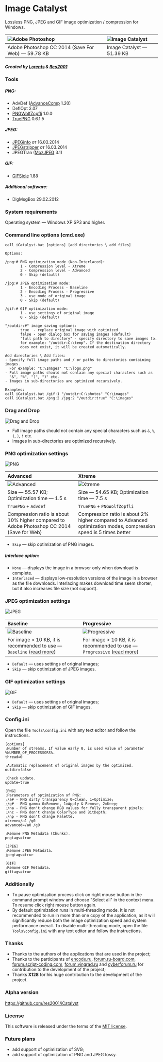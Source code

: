 # Image Catalyst

Lossless PNG, JPEG and GIF image optimization / compression for Windows.

|![Adobe Photoshop](https://cloud.githubusercontent.com/assets/3890881/8023708/091611e8-0d20-11e5-8b0b-b0fcc62df307.png)|![Image Catalyst](https://cloud.githubusercontent.com/assets/3890881/7943571/ef8e18fc-096d-11e5-9933-0a59653f7ea8.png)|
|:----------|:----------|
|Adobe Photoshop CC 2014 (Save For Web) — 59.78 KB|Image Catalyst — 51.39 KB|

##### Created by [Lorents](https://github.com/lorents17) & [Res2001](https://github.com/res2001)

### Tools

##### PNG:
- AdvDef ([AdvanceComp](https://github.com/amadvance/advancecomp) 1.20)
- DeflOpt 2.07
- [PNGWolfZopfli](https://github.com/jibsen/pngwolf-zopfli) 1.0.0
- [TruePNG](http://x128.ho.ua/pngutils.html) 0.6.1.5

##### JPEG:
- [JPEGinfo](http://rtfreesoft.blogspot.ru/2014/03/jpginfo.html) от 16.03.2014
- [JPEGstripper](http://rtfreesoft.blogspot.ru/2014/03/jpegstripper.html) от 16.03.2014
- JPEGTran ([MozJPEG](https://github.com/mozilla/mozjpeg) 3.1)

##### GIF:
- [GIFSicle](http://www.lcdf.org/gifsicle/) 1.88

##### Additional software:
- DlgMsgBox 29.02.2012

### System requirements

Operating system — Windows XP SP3 and higher.

### Command line options (cmd.exe)

```
call iCatalyst.bat [options] [add directories \ add files]

Options:

/png:# PNG optimization mode (Non-Interlaced):
       1 - Compression level - Xtreme
       2 - Compression level - Advanced
       0 - Skip (default)

/jpg:# JPEG optimization mode:
       1 - Encoding Process - Baseline
       2 - Encoding Process - Progressive
       3 - use mode of original image
       0 - Skip (default)

/gif:# GIF optimization mode:
       1 - use settings of original image
       0 - Skip (default)

"/outdir:#" image saving options:
       true  - replace original image with optimized
       false - open dialog box for saving images (default)
       "full path to directory" - specify directory to save images to.
       for example: "/outdir:C:\temp". If the destination directory
       does not exist, it will be created automatically.

Add directories \ Add files:
- Specify full image paths and / or paths to directories containing images.
  For example: "C:\Images" "C:\logo.png"
- Full image paths should not contain any special characters such as
  "&", "%", "(", ")" etc.
- Images in sub-directories are optimized recursively.

Examples:
call iCatalyst.bat /gif:1 "/outdir:C:\photos" "C:\images"
call iCatalyst.bat /png:2 /jpg:2 "/outdir:true" "C:\images"
```

### Drag and Drop

![Drag and Drop](https://cloud.githubusercontent.com/assets/3890881/7943598/28496fd4-096e-11e5-8df6-d6415e47caf8.png)

- Full image paths should not contain any special characters such as `&`, `%`, `(`, `)`, `!` etc.
- Images in sub-directories are optimized recursively.

### PNG optimization settings

![PNG](https://cloud.githubusercontent.com/assets/3890881/7943611/39d99dd2-096e-11e5-932f-10d5320d10b4.png)

|Advanced|Xtreme|
|:-------|:----------|
|![Advanced](https://cloud.githubusercontent.com/assets/3890881/7943713/f816fd26-096e-11e5-8a8d-036e9fd443bf.png)|![Xtreme](https://cloud.githubusercontent.com/assets/3890881/7943637/6c37201a-096e-11e5-92ca-855f69ed95ef.png)|
|Size — 55.57 KB; Optimization time — 1.5 s|Size — 54.65 KB; Optimization time — 7.5 s|
|`TruePNG` + `Advdef`|`TruePNG` + `PNGWolfZopfli`|
|Compression ratio is about 10% higher compared to Adobe Photoshop CC 2014 (Save for Web)|Compression ratio is about 2% higher compared to Advanced optimization modes, compression speed is 5 times better|

- `Skip` — skip optimization of PNG images.

##### Interlace option:
- `None` — displays the image in a browser only when download is complete.
- `Interlaced` — displays low-resolution versions of the image in a browser as the file downloads. Interlacing makes download time seem shorter, but it also increases file size (not support). 

### JPEG optimization settings

![JPEG](https://cloud.githubusercontent.com/assets/3890881/7943652/873d3c5a-096e-11e5-8050-af54582f5c5b.png)

|Baseline|Progressive|
|:-------|:----------|
|![Baseline](https://cloud.githubusercontent.com/assets/3890881/7943666/9c3c1324-096e-11e5-8cf1-bceade0ebd85.gif)|![Progressive](https://cloud.githubusercontent.com/assets/3890881/7943679/ace1271e-096e-11e5-9ca4-6f33f421ca52.gif)|
|For image < 10 KB, it is recommended to use — `Baseline` ([read more](http://yuiblog.com/blog/2008/12/05/imageopt-4/))|For image > 10 KB, it is recommended to use — `Progressive` ([read more](http://yuiblog.com/blog/2008/12/05/imageopt-4/))|

- `Default` — uses settings of original images;
- `Skip` — skip optimization of JPEG images.

### GIF optimization settings

![GIF](https://cloud.githubusercontent.com/assets/3890881/7943690/c73a84ac-096e-11e5-8920-a088a8a0ee60.png)

- `Default` — uses settings of original images;
- `Skip` — skip optimization of GIF images.

### Config.ini

Open the file `Tools\config.ini` with any text editor and follow the instructions.

```
[options]
;Number of streams. If value early 0, is used value of parameter %NUMBER_OF_PROCESSORS%.
thread=0

;Automatic replacement of original images by the optimized.
outdir=false

;Check update.
update=true

[PNG]
;Parameters of optimization of PNG:
;/a# - PNG dirty transparency 0=Clean, 1=Optimize;
;/g# - PNG gamma 0=Remove, 1=Apply & Remove, 2=Keep;
;/na - PNG don't change RGB values for fully transparent pixels;
;/nc - PNG don't change ColorType and BitDepth;
;/np - PNG don't change Palette.
xtreme=/a1 /g0
advanced=/a0 /g0

;Remove PNG Metadata (Chunks).
pngtags=true

[JPEG]
;Remove JPEG Metadata.
jpegtags=true

[GIF]
;Remove GIF Metadata.
giftags=true
```

### Additionally
- To pause optimization process click on right mouse button in the command prompt window and choose "Select all" in the context menu. To resume click right mouse button again.
- By default optimization runs in multi-threading mode. It is not recommended to run in more than one copy of the application, as it will significantly reduce both the image optimization speed and system performance overall. To disable multi-threading mode, open the file `Tools\config.ini` with any text editor and follow the instructions.

### Thanks
- Thanks to the authors of the applications that are used in the project;
- Thanks to the participants of [encode.ru](http://encode.ru/), [forum.ru-board.com](http://forum.ru-board.com/), [forum.script-coding.com](http://script-coding.com/forum/), [forum.vingrad.ru](http://forum.vingrad.ru/) and [cyberforum.ru](http://www.cyberforum.ru/) for contribution to the development of the project;
- Thanks **X128** for his huge contribution to the development of the project.

### Alpha version
https://github.com/res2001/iCatalyst

### License

This software is released under the terms of the [MIT license](https://github.com/lorents17/iCatalyst/blob/master/LICENSE.md).


### Future plans
- add support of optimization of SVG;
- add support of optimization of PNG and JPEG lossy.
